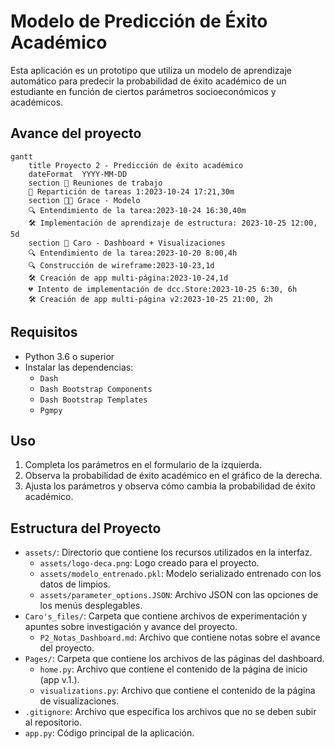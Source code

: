 # Modelo de Predicción de Éxito Académico
Esta aplicación es un prototipo que utiliza un modelo de aprendizaje automático para predecir la probabilidad de éxito académico de un estudiante en función de ciertos parámetros socioeconómicos y académicos.

## Avance del proyecto
```mermaid
gantt
    title Proyecto 2 - Predicción de éxito académico
    dateFormat  YYYY-MM-DD
    section 🐜 Reuniones de trabajo
    💼 Repartición de tareas 1:2023-10-24 17:21,30m
    section 💪🏽 Grace - Modelo
    🔍 Entendimiento de la tarea:2023-10-24 16:30,40m
    🛠️ Implementación de aprendizaje de estructura: 2023-10-25 12:00, 5d
    section 🐴 Caro - Dashboard + Visualizaciones
    🔍 Entendimiento de la tarea:2023-10-20 8:00,4h
    🔍 Construcción de wireframe:2023-10-23,1d
    🛠️ Creación de app multi-página:2023-10-24,1d
    💔 Intento de implementación de dcc.Store:2023-10-25 6:30, 6h
    🛠️ Creación de app multi-página v2:2023-10-25 21:00, 2h
```

## Requisitos
- Python 3.6 o superior
- Instalar las dependencias:
    - `Dash`
    - `Dash Bootstrap Components`
    - `Dash Bootstrap Templates`
    - `Pgmpy`

## Uso
1. Completa los parámetros en el formulario de la izquierda.
2. Observa la probabilidad de éxito académico en el gráfico de la derecha.
3. Ajusta los parámetros y observa cómo cambia la probabilidad de éxito académico.

## Estructura del Proyecto
- `assets/`: Directorio que contiene los recursos utilizados en la interfaz.
    - `assets/logo-deca.png`: Logo creado para el proyecto.
    - `assets/modelo_entrenado.pkl`: Modelo serializado entrenado con los datos de limpios.
    - `assets/parameter_options.JSON`: Archivo JSON con las opciones de los menús desplegables.
- `Caro's_files/`: Carpeta que contiene archivos de experimentación y apuntes sobre investigación y avance del proyecto.
    - `P2_Notas_Dashboard.md`: Archivo que contiene notas sobre el avance del proyecto.
- `Pages/`: Carpeta que contiene los archivos de las páginas del dashboard.
    - `home.py`: Archivo que contiene el contenido de la página de inicio (app v.1.).
    - `visualizations.py`: Archivo que contiene el contenido de la página de visualizaciones.	
- `.gitignore`: Archivo que especifica los archivos que no se deben subir al repositorio.
- `app.py`: Código principal de la aplicación.

